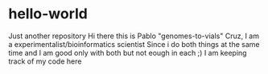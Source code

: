 # hello-world
Just another repository
Hi there this is Pablo "genomes-to-vials" Cruz, I am a experimentalist/bioinformatics scientist
Since i do both things at the same time and I am good only with both but not eough in each ;) I am keeping track of my code here
